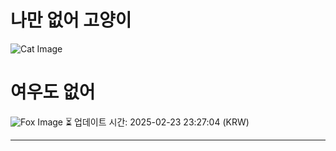 
# 나만 없어 고양이

![Cat Image](https://cdn2.thecatapi.com/images/6k5.jpg)

# 여우도 없어
![Fox Image](https://randomfox.ca/images/49.jpg)
⏳ 업데이트 시간: 2025-02-23 23:27:04 (KRW)

---
